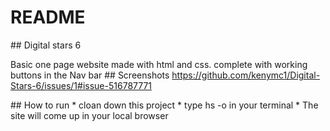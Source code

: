 # README
## Digital stars 6

Basic one page website made with html and css. complete with working buttons in the Nav bar
## Screenshots
https://github.com/kenymc1/Digital-Stars-6/issues/1#issue-516787771


## How to run
* cloan down this project
* type hs -o in your terminal
* The site will come up in your local browser

